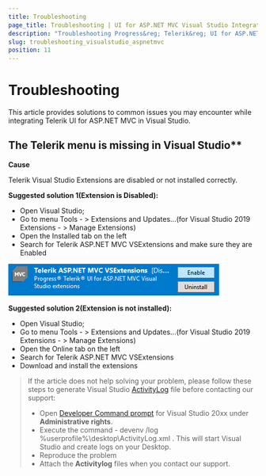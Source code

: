 ```yaml
---
title: Troubleshooting
page_title: Troubleshooting | UI for ASP.NET MVC Visual Studio Integration
description: "Troubleshooting Progress&reg; Telerik&reg; UI for ASP.NET MVC Visual Studio Extensions."
slug: troubleshooting_visualstudio_aspnetmvc
position: 11
---
```


# Troubleshooting

This article provides solutions to common issues you may encounter while integrating Telerik UI for ASP.NET MVC in Visual Studio.

## The Telerik menu is missing in Visual Studio**

**Cause**

Telerik Visual Studio Extensions are disabled or not installed correctly.

**Suggested solution 1(Extension is Disabled):**

* Open Visual Studio;
* Go to menu Tools - > Extensions and Updates...(for Visual Studio 2019 Extensions - > Manage Extensions)
* Open the Installed tab on the left​
* Search for Telerik ASP.NET MVC VSExtensions and make sure they are Enabled

![vsextensions-disabled](images/vsextensions-disabled.png)

**Suggested solution 2(Extension is not installed):**

* Open Visual Studio;
* Go to menu Tools - > Extensions and Updates...(for Visual Studio 2019 Extensions - > Manage Extensions)
* Open the Online tab on the left​
* Search for Telerik ASP.NET MVC VSExtensions
* Download and install the extensions

> If the article does not help solving your problem, please follow these steps to generate Visual Studio [ActivityLog](https://docs.microsoft.com/en-us/visualstudio/ide/reference/log-devenv-exe?view=vs-2019) file before contacting our support:
> * Open [Developer Command prompt](https://docs.microsoft.com/en-us/dotnet/framework/tools/developer-command-prompt-for-vs) for Visual Studio 20xx under **Administrative rights**.
> * Execute the command - devenv /log %userprofile%\desktop\ActivityLog.xml . This will start Visual Studio and create logs on your Desktop.
> * Reproduce the problem
> * Attach the **Activitylog** files when you contact our support.
